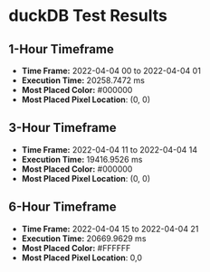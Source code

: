 # duckDB Test Results
## 1-Hour Timeframe
- **Time Frame:** 2022-04-04 00 to 2022-04-04 01
- **Execution Time:** 20258.7472 ms
- **Most Placed Color:** #000000
- **Most Placed Pixel Location**: (0, 0)
## 3-Hour Timeframe
- **Time Frame:** 2022-04-04 11 to 2022-04-04 14
- **Execution Time:** 19416.9526 ms
- **Most Placed Color:** #000000
- **Most Placed Pixel Location**: (0, 0)
## 6-Hour Timeframe
- **Time Frame:** 2022-04-04 15 to 2022-04-04 21
- **Execution Time:** 20669.9629 ms
- **Most Placed Color:** #FFFFFF
- **Most Placed Pixel Location**: 0,0
